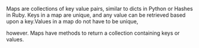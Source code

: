 Maps are collections of key value pairs, similar to dicts in Python or Hashes in Ruby. Keys in a map are unique, and any value can be retrieved based upon a key.Values in a map do not have to be unique,

however. Maps have methods to return a collection containing keys or values.


